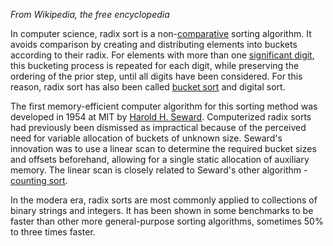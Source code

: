 *From Wikipedia, the free encyclopedia*

In computer science, radix sort is a non-[comparative](https://en.wikipedia.org/wiki/Comparison_sort) sorting algorithm. It avoids comparison by creating and distributing elements into buckets according to their radix. For elements with more than one [significant digit](https://en.wikipedia.org/wiki/Significant_digit), this bucketing process is repeated for each digit, while preserving the ordering of the prior step, until all digits have been considered. For this reason, radix sort has also been called [bucket sort](https://en.wikipedia.org/wiki/Bucket_sort) and digital sort.

The first memory-efficient computer algorithm for this sorting method was developed in 1954 at MIT by [Harold H. Seward](https://en.wikipedia.org/wiki/Harold_H._Seward). Computerized radix sorts had previously been dismissed as impractical because of the perceived need for variable allocation of buckets of unknown size. Seward's innovation was to use a linear scan to determine the required bucket sizes and offsets beforehand, allowing for a single static allocation of auxiliary memory. The linear scan is closely related to Seward's other algorithm - [counting sort](https://en.wikipedia.org/wiki/Counting_sort).

In the modera era, radix sorts are most commonly applied to collections of binary strings and integers. It has been shown in some benchmarks to be faster than other more general-purpose sorting algorithms, sometimes 50% to three times faster.
